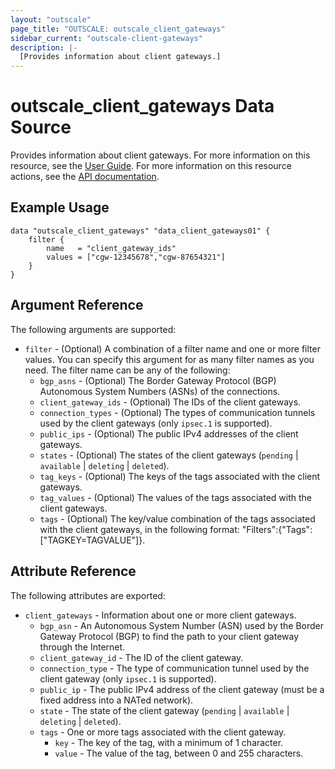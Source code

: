 ```yaml
---
layout: "outscale"
page_title: "OUTSCALE: outscale_client_gateways"
sidebar_current: "outscale-client-gateways"
description: |-
  [Provides information about client gateways.]
---
```


# outscale_client_gateways Data Source

Provides information about client gateways.
For more information on this resource, see the [User Guide](https://wiki.outscale.net/display/EN/About+Customer+Gateways).
For more information on this resource actions, see the [API documentation](https://docs.outscale.com/api#3ds-outscale-api-clientgateway).

## Example Usage

```hcl
data "outscale_client_gateways" "data_client_gateways01" {
    filter {
        name   = "client_gateway_ids"
        values = ["cgw-12345678","cgw-87654321"]
    }
}
```

## Argument Reference

The following arguments are supported:

* `filter` - (Optional) A combination of a filter name and one or more filter values. You can specify this argument for as many filter names as you need. The filter name can be any of the following:
    * `bgp_asns` - (Optional) The Border Gateway Protocol (BGP) Autonomous System Numbers (ASNs) of the connections.
    * `client_gateway_ids` - (Optional) The IDs of the client gateways.
    * `connection_types` - (Optional) The types of communication tunnels used by the client gateways (only `ipsec.1` is supported).
    * `public_ips` - (Optional) The public IPv4 addresses of the client gateways.
    * `states` - (Optional) The states of the client gateways (`pending` \| `available` \| `deleting` \| `deleted`).
    * `tag_keys` - (Optional) The keys of the tags associated with the client gateways.
    * `tag_values` - (Optional) The values of the tags associated with the client gateways.
    * `tags` - (Optional) The key/value combination of the tags associated with the client gateways, in the following format: &quot;Filters&quot;:{&quot;Tags&quot;:[&quot;TAGKEY=TAGVALUE&quot;]}.

## Attribute Reference

The following attributes are exported:

* `client_gateways` - Information about one or more client gateways.
    * `bgp_asn` - An Autonomous System Number (ASN) used by the Border Gateway Protocol (BGP) to find the path to your client gateway through the Internet.
    * `client_gateway_id` - The ID of the client gateway.
    * `connection_type` - The type of communication tunnel used by the client gateway (only `ipsec.1` is supported).
    * `public_ip` - The public IPv4 address of the client gateway (must be a fixed address into a NATed network).
    * `state` - The state of the client gateway (`pending` \| `available` \| `deleting` \| `deleted`).
    * `tags` - One or more tags associated with the client gateway.
        * `key` - The key of the tag, with a minimum of 1 character.
        * `value` - The value of the tag, between 0 and 255 characters.
